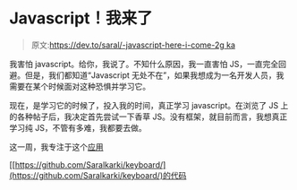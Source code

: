 # Javascript！我来了

> 原文:[https://dev.to/saral/-javascript-here-i-come-2g ka](https://dev.to/saral/-javascript-here-i-come--2gka)

我害怕 javascript。给你，我说了。不知什么原因，我一直害怕 JS，一直完全回避。但是，我们都知道“Javascript 无处不在”，如果我想成为一名开发人员，我需要在某个时候面对这种恐惧并学习它。

现在，是学习它的时候了，投入我的时间，真正学习 javascript。在浏览了 JS 上的各种帖子后，我决定首先尝试一下香草 JS。没有框架，就目前而言，我想真正学习纯 JS，不管有多难，我都要去做。

这一周，我专注于这个[应用](https://saralkarki.github.io/keyboard/)

[[https://github.com/Saralkarki/keyboard/](https://github.com/Saralkarki/keyboard/)的代码